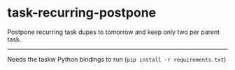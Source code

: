 # task-recurring-postpone
Postpone recurring task dupes to tomorrow and keep only two per parent task.


<hr/>

Needs the taskw Python bindings to run (`pip install -r requirements.txt`)
